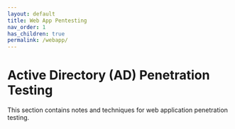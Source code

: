 ```yaml
---
layout: default
title: Web App Pentesting
nav_order: 1
has_children: true
permalink: /webapp/
---
```


# Active Directory (AD) Penetration Testing

This section contains notes and techniques for web application penetration testing.
